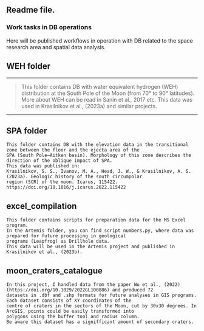 ## Readme file.
### Work tasks in DB operations
Here will be published workflows in operation with DB related to the space research area and spatial data analysis.


## WEH folder
___
>This folder contains DB with water equivalent hydrogen (WEH) distribution at the South Pole of the Moon (from 70° to 90°
>latitudes).
>More about WEH can be read in Sanin et al., 2017 etc.
>This data was used in Krasilnikov et al., (2023a) and similar projects.

___
## SPA folder

```
This folder contains DB with the elevation data in the transitional zone between the floor and the ejecta area of the
SPA (South Pole–Aitken basin). Morphology of this zone describes the direction of the oblique impact of SPA.
This data was published in:
Krasilnikov, S. S., Ivanov, M. A., Head, J. W., & Krasilnikov, A. S. (2023a). Geologic history of the south circumpolar
region (SCR) of the moon. Icarus, 115422. https://doi.org/10.1016/j.icarus.2022.115422

```

## excel_compilation

```
This folder contains scripts for preparation data for the MS Excel program.
In the Artemis folder, you can find script numbers.py, where data was prepared for future processing in geological 
programs (Leapfrog) as Drillhole data.
This data will be used in the Artemis project and published in Krasilnikov et al., (2023b).

```

## moon_craters_catalogue

```
In this project, I handled data from the paper Wu et al., (2022) (https://doi.org/10.1029/2022GL100886) and produced 72
datasets in .dbf and .shp formats for future analyses in GIS programs. Each dataset consists of XY coordinates of the 
centre of craters in the sectors of the Moon, cut by 30x30 degrees. In ArcGIS, points could be easily transformed into 
polygons using the buffer tool and radius column.
Be aware this dataset has a signifficant amount of secondary craters.

```
